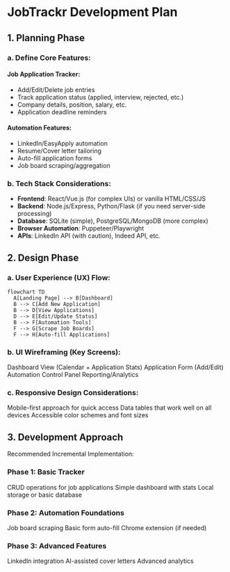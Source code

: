 # JobTrackr Development Plan

## 1. Planning Phase

### a. Define Core Features:

#### Job Application Tracker:
- Add/Edit/Delete job entries
- Track application status (applied, interview, rejected, etc.)
- Company details, position, salary, etc.
- Application deadline reminders

#### Automation Features:
- LinkedIn/EasyApply automation
- Resume/Cover letter tailoring
- Auto-fill application forms
- Job board scraping/aggregation

### b. Tech Stack Considerations:
- **Frontend**: React/Vue.js (for complex UIs) or vanilla HTML/CSS/JS
- **Backend**: Node.js/Express, Python/Flask (if you need server-side processing)
- **Database**: SQLite (simple), PostgreSQL/MongoDB (more complex)
- **Browser Automation**: Puppeteer/Playwright
- **APIs**: LinkedIn API (with caution), Indeed API, etc.

## 2. Design Phase

### a. User Experience (UX) Flow:
```mermaid
flowchart TD
  A[Landing Page] --> B[Dashboard]
  B --> C[Add New Application]
  B --> D[View Applications]
  D --> E[Edit/Update Status]
  B --> F[Automation Tools]
  F --> G[Scrape Job Boards]
  F --> H[Auto-fill Applications]
```

### b. UI Wireframing (Key Screens):
Dashboard View (Calendar + Application Stats)
Application Form (Add/Edit)
Automation Control Panel
Reporting/Analytics

### c. Responsive Design Considerations:
Mobile-first approach for quick access
Data tables that work well on all devices
Accessible color schemes and font sizes

## 3. Development Approach
Recommended Incremental Implementation:

### Phase 1: Basic Tracker 

CRUD operations for job applications
Simple dashboard with stats
Local storage or basic database

### Phase 2: Automation Foundations 

Job board scraping
Basic form auto-fill
Chrome extension (if needed)

### Phase 3: Advanced Features 

LinkedIn integration
AI-assisted cover letters
Advanced analytics